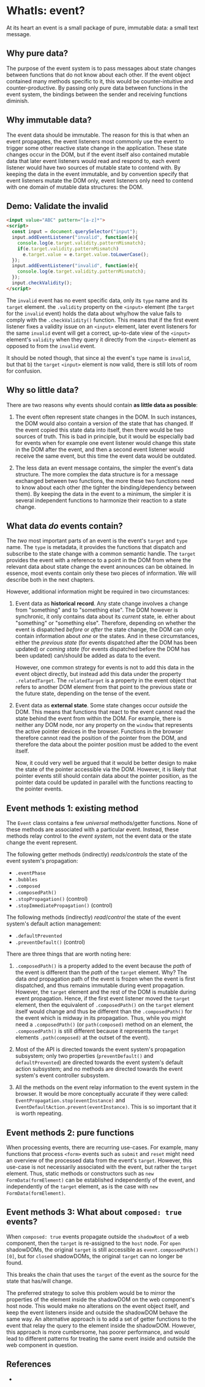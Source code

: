 # WhatIs: event?

At its heart an event is a small package of pure, immutable data: a small text message.

## Why pure data?

The purpose of the event system is to pass messages about state changes between functions that do not know about each other. If the event object contained many methods specific to it, this would be counter-intuitive and counter-productive. By passing only pure data between functions in the event system, the bindings between the sender and receiving functions diminish. 
 
## Why immutable data?

The event data should be immutable. The reason for this is that when an event propagates, the event listeners most commonly use the event to trigger some other reactive state change in the application. These state changes occur in the DOM, but if the event itself also contained mutable data that later event listeners would read and respond to, each event listener would have two sources of mutable state to contend with. By keeping the data in the event immutable, and by convention specify that event listeners mutate the DOM only, event listeners only need to contend with one domain of mutable data structures: the DOM. 

## Demo: Validate the invalid

```html
<input value="ABC" pattern="[a-z]*">
<script>
  const input = document.querySelector("input");
  input.addEventListener("invalid", function(e){
    console.log(e.target.validity.patternMismatch);
    if(e.target.validity.patternMismatch)
      e.target.value = e.target.value.toLowerCase();
  });
  input.addEventListener("invalid", function(e){
    console.log(e.target.validity.patternMismatch);
  });
  input.checkValidity();
</script>
```

The `invalid` event has no event specific data, only its `type` name and its `target` element.  the `.validity` property on the `<input>` element (the `target` for the `invalid` event) holds the data about why/how the value fails to comply with the `.checkValidity()` function. This means that if the first event listener fixes a validity issue on an `<input>` element, later event listeners for the same `invalid` event will get a correct, up-to-date view of the `<input>` element's `validity` when they query it directly from the `<input>` element as opposed to from the `invalid` event.

It should be noted though, that since a) the event's `type` name is `invalid`, but that b) the `target` `<input>` element is now valid, there is still lots of room for confusion. 
 
## Why so little data?

There are two reasons why events should contain **as little data as possible**:

1. The event often represent state changes in the DOM. In such instances, the DOM would also contain a version of the state that has changed. If the event copied this state data into itself, then there would be two sources of truth. This is bad in principle, but it would be especially bad for events when for example one event listener would change this state in the DOM after the event, and then a second event listener would receive the same event, but this time the event data would be outdated. 

2. The less data an event message contains, the simpler the event's data structure. The more complex the data structure is for a message exchanged between two functions, the more these two functions need to know about each other (the tighter the binding/dependency between them). By keeping the data in the event to a minimum, the simpler it is several independent functions to harmonize their reaction to a state change.
   
## What data *do* events contain?

The *two* most important parts of an event is the event's `target` and `type` name. The `type` is metadata, it provides the functions that dispatch and subscribe to the state change with a common semantic handle. The `target` provides the event with a reference to a point in the DOM from where the relevant data about state change the event announces can be obtained. In essence, most events contain only these two pieces of information. We will describe both in the next chapters.
 
However, additional information might be required in two circumstances:
1. Event data as **historical record**. Any state change involves a change from "something" and to "something else". The DOM however is synchronic, it only contains data about its *current* state, ie. either about "something" or "something else". Therefore, depending on whether the event is dispatched *before* or *after* the state change, the DOM can only contain information about *one* or the states. And in these circumstances, either the *previous state* (for events dispatched after the DOM has been updated) or *coming state* (for events dispatched before the DOM has been updated) can/should be added as data to the event.

   However, one common strategy for events is not to add this data in the event object directly, but instead add this data under the property `.relatedTarget`. The `relatedTarget` is a property in the event object that refers to another DOM element from that point to the previous state or the future state, depending on the tense of the event.
   
2. Event data as **external state**. Some state changes occur *outside* the DOM. This means that functions that react to the event cannot read the state behind the event from within the DOM. For example, there is neither any DOM node, nor any property on the `window` that represents the active pointer devices in the browser. Functions in the browser therefore cannot read the position of the pointer from the DOM, and therefore the data about the pointer position must be added to the event itself.

   Now, it could very well be argued that it would be better design to make the state of the pointer accessible via the DOM. However, it is likely that pointer events still should contain data about the pointer position, as the pointer data could be updated in parallel with the functions reacting to the pointer events.
   
## Event methods 1: existing method

The `Event` class contains a few *universal* methods/getter functions. None of these methods are associated with a particular event. Instead, these methods relay control to the *event system*, not the event data or the state change the event represent.

The following getter methods (indirectly) *reads*/*controls* the state of the event system's propagation:
* `.eventPhase`
* `.bubbles`
* `.composed`
* `.composedPath()`
* `.stopPropagation()`          (control)
* `.stopImmediatePropagation()` (control)

The following methods (indirectly) *read*/*control* the state of the event system's default action management:
* `.defaultPrevented`
* `.preventDefault()` (control)

There are three things that are worth noting here:
1. `.composedPath()` is a property added to the event because the *path* of the event is different than the *path* of the `target` element. Why? The data *and* propagation path of the event is frozen when the event is first dispatched, and thus remains immutable during event propagation. However, the `target` element and the rest of the DOM is mutable during event propagation. Hence, if the first event listener moved the `target` element, then the equivalent of `.composedPath()` on the `target` element itself would change and thus be different than the `.composedPath()` for the event which is midway in its propagation. Thus, while you might need a `.composedPath()` (or `path(composed)` method on an element, the `.composedPath()` is still different because it represents the `target` elements `.path(composed)` at the outset of the event).

2. Most of the API is directed towards the event system's propagation subsystem; only two properties (`preventDefault()` and `defaultPrevented`) are directed towards the event system's default action subsystem; and no methods are directed towards the event system's event controller subsystem.

3. All the methods on the event relay information to the event system in the browser. It would be more conceptually accurate if they were called: `EventPropagation.stop(eventInstance)` and `EventDefaultAction.prevent(eventInstance)`. This is so important that it is worth repeating.

## Event methods 2: pure functions

When processing events, there are recurring use-cases. For example, many functions that process `<form>` events such as `submit` and `reset` might need an overview of the processed data from the event's `target`. However, this use-case is not necessarily associated with the event, but rather the `target` element. Thus, static methods or constructors such as `new FormData(formElement)` can be established independently of the event, and independently of the `target` element, as is the case with `new FormData(formElement)`. 

## Event methods 3: What about `composed: true` events?

When `composed: true` events propagate outside the `shadowRoot` of a web component, then the `target` is re-assigned to the `host` node. For `open` shadowDOMs, the original `target` is still accessible as `event.composedPath()[0]`, but for `closed` shadowDOMs, the original `target` can no longer be found.

This breaks the chain that uses the `target` of the event as the source for the state that has/will change.

The preferred strategy to solve this problem would be to mirror the properties of the element inside the shadowDOM on the web component's host node. This would make no alterations on the event object itself, and keep the event listeners inside and outside the shadowDOM behave the same way. An alternative approach is to add a set of getter functions to the event that relay the query to the element inside the shadowDOM. However, this approach is more cumbersome, has poorer performance, and would lead to different patterns for treating the same event inside and outside the web component in question.  

## References

 * 